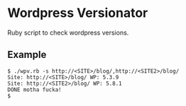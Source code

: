 # Wordpress Versionator 

Ruby script to check wordpress versions.

## Example

```
$ ./wpv.rb -s http://<SITE>/blog/,http://<SITE2>/blog/
Site: http://<SITE>/blog/ WP: 5.3.9
Site: http://<SITE2>/blog/ WP: 5.8.1
DONE motha fucka!
$
```
